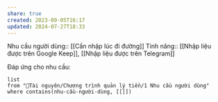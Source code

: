 ```yaml
---
share: true
created: 2023-09-05T16:17
updated: 2024-07-27T18:33
---
```

Nhu cầu người dùng:: [[Cần nhập lúc đi đường]]
Tính năng:: [[Nhập liệu được trên Google Keep]], [[Nhập liệu được trên Telegram]]

Đáp ứng cho nhu cầu:
```dataview
list
from "📜Tài nguyên/Chương trình quản lý tiền/1 Nhu cầu người dùng" 
where contains(nhu-cầu-người-dùng, [[]])
```
